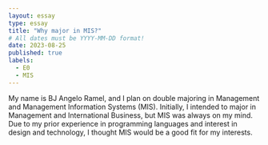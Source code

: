```yaml
---
layout: essay
type: essay
title: "Why major in MIS?"
# All dates must be YYYY-MM-DD format!
date: 2023-08-25
published: true
labels:
  - E0
  - MIS
---
```

My name is BJ Angelo Ramel, and I plan on double majoring in Management and Management Information Systems (MIS). Initially, I intended to major in Management and International Business, but MIS was always on my mind. Due to my prior experience in programming languages and interest in design and technology, I thought MIS would be a good fit for my interests.
